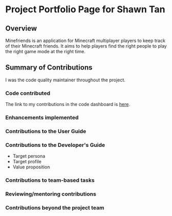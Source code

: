 # Project Portfolio Page for Shawn Tan

## Overview

Minefriends is an application for Minecraft multiplayer players to keep track of their Minecraft friends.
It aims to help players find the right people to play the right game mode at the right time.

## Summary of Contributions

I was the code quality maintainer throughout the project.

### Code contributed
The link to my contributions in the code dashboard is [here](https://nus-cs2103-ay2223s1.github.io/tp-dashboard/?search=shawnkai&breakdown=true).

### Enhancements implemented

### Contributions to the User Guide

### Contributions to the Developer's Guide

* Target persona
* Target profile
* Value proposition

### Contributions to team-based tasks

### Reviewing/mentoring contributions

### Contributions beyond the project team
